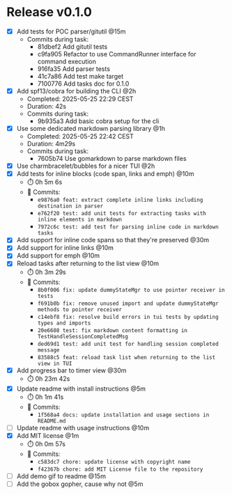 # Release v0.1.0

- [x] Add tests for POC parser/gitutil @15m
    * Commits during task:
        - 81dbef2 Add gitutil tests
        - c9fa905 Refactor to use CommandRunner interface for command execution
        - 916fa35 Add parser tests
        - 41c7a86 Add test make target
        - 7100776 Add tasks doc for 0.1.0
- [x] Add spf13/cobra for building the CLI @2h
    * Completed: 2025-05-25 22:29 CEST
    * Duration: 42s
    * Commits during task:
        - 9b935a3 Add basic cobra setup for the cli
- [x] Use some dedicated markdown parsing library @1h
    * Completed: 2025-05-25 22:42 CEST
    * Duration: 4m29s
    * Commits during task:
        - 7605b74 Use gomarkdown to parse markdown files
- [x] Use charmbracelet/bubbles for a nicer TUI @2h
- [x] Add tests for inline blocks (code span, links and emph) @10m
  * ⏱️ 0h 5m 6s
  * 📝 Commits:
    - `e9876a0 feat: extract complete inline links including destination in parser`
    - `e762f20 test: add unit tests for extracting tasks with inline elements in markdown`
    - `7972c6c test: add test for parsing inline code in markdown tasks`
- [x] Add support for inline code spans so that they're preserved @30m
- [x] Add support for inline links @10m
- [x] Add support for emph @10m
- [x] Reload tasks after returning to the list view @10m
  * ⏱️ 0h 3m 29s
  * 📝 Commits:
    - `8b0f006 fix: update dummyStateMgr to use pointer receiver in tests`
    - `f691b0b fix: remove unused import and update dummyStateMgr methods to pointer receiver`
    - `c14ebf8 fix: resolve build errors in tui tests by updating types and imports`
    - `20e6608 test: fix markdown content formatting in TestHandleSessionCompletedMsg`
    - `ded69d1 test: add unit test for handling session completed message`
    - `83588c5 feat: reload task list when returning to the list view in TUI`
- [x] Add progress bar to timer view @30m
  * ⏱️ 0h 23m 42s
- [x] Update readme with install instructions @5m
  * ⏱️ 0h 1m 41s
  * 📝 Commits:
    - `1f568a4 docs: update installation and usage sections in README.md`
- [ ] Update readme with usage instructions @10m
- [x] Add MIT license @1m
  * ⏱️ 0h 0m 57s
  * 📝 Commits:
    - `c583dc7 chore: update license with copyright name`
    - `f42367b chore: add MIT License file to the repository`
- [ ] Add demo gif to readme @15m
- [ ] Add the gobox gopher, cause why not @5m
